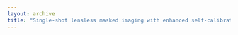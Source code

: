 ```yaml
---
layout: archive
title: "Single-shot lensless masked imaging with enhanced self-calibrated phase retrieval"
---
```

